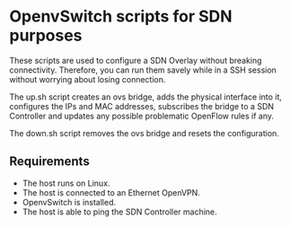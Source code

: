 # OpenvSwitch scripts for SDN purposes

These scripts are used to configure a SDN Overlay without breaking connectivity. Therefore, you can run them savely while in a SSH session without worrying about losing connection.

The up.sh script creates an ovs bridge, adds the physical interface into it, configures the IPs and MAC addresses,
subscribes the bridge to a SDN Controller and updates any possible problematic OpenFlow rules if any.

The down.sh script removes the ovs bridge and resets the configuration.

## Requirements
+ The host runs on Linux.
+ The host is connected to an Ethernet OpenVPN.
+ OpenvSwitch is installed.
+ The host is able to ping the SDN Controller machine.
